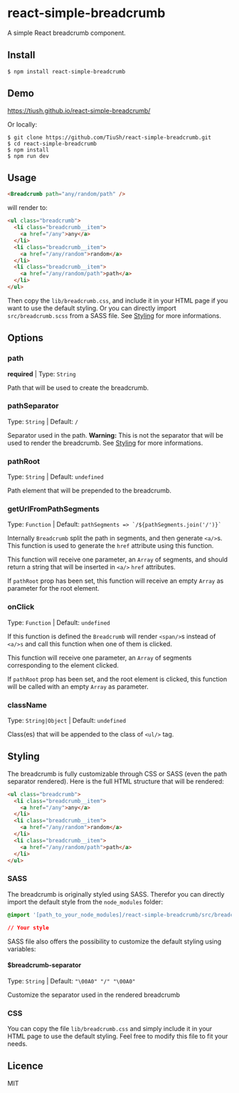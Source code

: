 # react-simple-breadcrumb

A simple React breadcrumb component.

## Install

```
$ npm install react-simple-breadcrumb
```

## Demo

https://tiush.github.io/react-simple-breadcrumb/

Or locally:

```
$ git clone https://github.com/TiuSh/react-simple-breadcrumb.git
$ cd react-simple-breadcrumb
$ npm install
$ npm run dev
```

## Usage

```html
<Breadcrumb path="any/random/path" />
```
will render to:
```html
<ul class="breadcrumb">
  <li class="breadcrumb__item">
    <a href="/any">any</a>
  </li>
  <li class="breadcrumb__item">
    <a href="/any/random">random</a>
  </li>
  <li class="breadcrumb__item">
    <a href="/any/random/path">path</a>
  </li>
</ul>
```

Then copy the `lib/breadcrumb.css`, and include it in your HTML page if you want to
use the default styling. Or you can directly import `src/breadcrumb.scss` from a SASS
file. See [Styling](#styling) for more informations.

## Options

### path
**required** | Type: `String`

Path that will be used to create the breadcrumb.

### pathSeparator
Type: `String` | Default: `/`

Separator used in the path. **Warning:** This is not the separator that will be used to render
the breadcrumb. See [Styling](#styling) for more informations.

### pathRoot
Type: `String` | Default: `undefined`

Path element that will be prepended to the breadcrumb.

### getUrlFromPathSegments
Type: `Function` | Default: ``pathSegments => `/${pathSegments.join('/')}` ``

Internally `Breadcrumb` split the path in segments, and then generate `<a/>`s. This function
is used to generate the `href` attribute using this function.

This function will receive one parameter, an `Array` of segments, and should return a string that
will be inserted in `<a/>` `href` attributes.

If `pathRoot` prop has been set, this function will receive an empty `Array` as parameter for the
root element.

### onClick
Type: `Function` | Default: `undefined`

If this function is defined the `Breadcrumb` will render `<span/>`s instead of `<a/>s` and call
this function when one of them is clicked.

This function will receive one parameter, an `Array` of segments corresponding to the element
clicked.

If `pathRoot` prop has been set, and the root element is clicked, this function will be called with
an empty `Array` as parameter.

### className
Type: `String|Object` | Default: `undefined`

Class(es) that will be appended to the class of `<ul/>` tag.

## Styling

The breadcrumb is fully customizable through CSS or SASS (even the path separator rendered).
Here is the full HTML structure that will be rendered:

```html
<ul class="breadcrumb">
  <li class="breadcrumb__item">
    <a href="/any">any</a>
  </li>
  <li class="breadcrumb__item">
    <a href="/any/random">random</a>
  </li>
  <li class="breadcrumb__item">
    <a href="/any/random/path">path</a>
  </li>
</ul>
```

### SASS

The breadcrumb is originally styled using SASS. Therefor you can directly import the default style
from the `node_modules` folder:

```css
@import '[path_to_your_node_modules]/react-simple-breadcrumb/src/breadcrumb.scss';

// Your style
```

SASS file also offers the possibility to customize the default styling using variables:

#### $breadcrumb-separator
Type: `String` | Default: `"\00A0" "/" "\00A0"`

Customize the separator used in the rendered breadcrumb

### CSS

You can copy the file `lib/breadcrumb.css` and simply include it in your HTML page
to use the default styling. Feel free to modify this file to fit your needs.

## Licence

MIT
